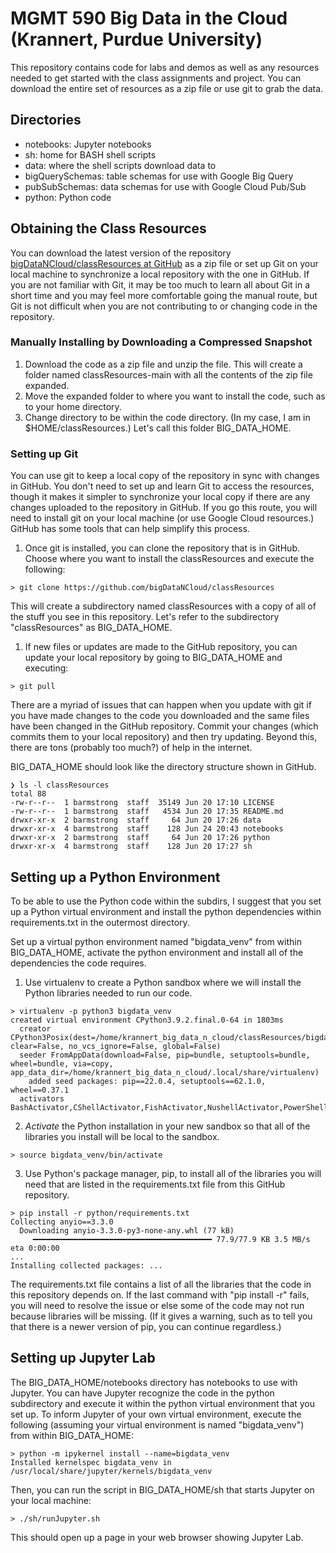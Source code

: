 # MGMT 590 Big Data in the Cloud (Krannert, Purdue University)

This repository contains code for labs and demos as well as any resources needed to get started with the class assignments and project.
You can download the entire set of resources as a zip file or use git to grab the data. 

## Directories
* notebooks: Jupyter notebooks
* sh: home for BASH shell scripts 
* data: where the shell scripts download data to
* bigQuerySchemas: table schemas for use with Google Big Query
* pubSubSchemas: data schemas for use with Google Cloud Pub/Sub
* python: Python code

## Obtaining the Class Resources
You can download the latest version of the repository [bigDataNCloud/classResources at GitHub](https://github.com/bigDataNCloud/classResources) as a zip file or set up Git on your local machine to synchronize a local repository with the one in GitHub. If you are not familiar with Git, it may be too much to learn all about Git in a short time and you may feel more comfortable going the manual route, but Git is not difficult when you are not contributing to or changing code in the repository.

### Manually Installing by Downloading a Compressed Snapshot
1. Download the code as a zip file and unzip the file. This will create a folder named classResources-main with all the contents of the zip file expanded.
1. Move the expanded folder to where you want to install the code, such as to your home directory.
1. Change directory to be within the code directory. (In my case, I am in $HOME/classResources.) Let's call this folder BIG_DATA_HOME.

### Setting up Git
You can use git to keep a local copy of the repository in sync with changes in GitHub. You don't need to set up and learn Git to access the resources, though it makes it simpler to synchronize your local copy if there are any changes uploaded to the repository in GitHub.
If you go this route, you will need to install git on your local machine (or use Google Cloud resources.) GitHub has some tools that can help simplify this process.
1. Once git is installed, you can clone the repository that is in GitHub. Choose where you want to install the classResources and execute the following:
```
> git clone https://github.com/bigDataNCloud/classResources
```

This will create a subdirectory named classResources with a copy of all of the stuff you see in this repository. Let's refer to the subdirectory "classResources" as BIG_DATA_HOME.

1. If new files or updates are made to the GitHub repository, you can update your local repository by going to BIG_DATA_HOME and executing:
```
> git pull
```

There are a myriad of issues that can happen when you update with git if you have made changes to the code you downloaded and the same files have been changed in the GitHub repository. Commit your changes (which commits them to your local repository) and then try updating. Beyond this, there are tons (probably too much?) of help in the internet.

BIG_DATA_HOME should look like the directory structure shown in GitHub.

```
❯ ls -l classResources
total 88
-rw-r--r--  1 barmstrong  staff  35149 Jun 20 17:10 LICENSE
-rw-r--r--  1 barmstrong  staff   4534 Jun 20 17:35 README.md
drwxr-xr-x  2 barmstrong  staff     64 Jun 20 17:26 data
drwxr-xr-x  4 barmstrong  staff    128 Jun 24 20:43 notebooks
drwxr-xr-x  2 barmstrong  staff     64 Jun 20 17:26 python
drwxr-xr-x  4 barmstrong  staff    128 Jun 20 17:27 sh
```

## Setting up a Python Environment
To be able to use the Python code within the subdirs, I suggest that you set up a Python virtual environment and install the python dependencies within requirements.txt in the outermost directory. 

Set up a virtual python environment named "bigdata_venv" from within BIG_DATA_HOME, activate the python environment and install all of the dependencies the code requires.

1. Use virtualenv to create a Python sandbox where we will install the Python libraries needed to run our code.
```
> virtualenv -p python3 bigdata_venv
created virtual environment CPython3.9.2.final.0-64 in 1803ms
  creator CPython3Posix(dest=/home/krannert_big_data_n_cloud/classResources/bigdata_venv, clear=False, no_vcs_ignore=False, global=False)
  seeder FromAppData(download=False, pip=bundle, setuptools=bundle, wheel=bundle, via=copy, app_data_dir=/home/krannert_big_data_n_cloud/.local/share/virtualenv)
    added seed packages: pip==22.0.4, setuptools==62.1.0, wheel==0.37.1
  activators BashActivator,CShellActivator,FishActivator,NushellActivator,PowerShellActivator,PythonActivator
```
2. _Activate_ the Python installation in your new sandbox so that all of the libraries you install will be local to the sandbox.
```
> source bigdata_venv/bin/activate
```
3. Use Python's package manager, pip, to install all of the libraries you will need that are listed in the requirements.txt file from this GitHub repository.
```
> pip install -r python/requirements.txt
Collecting anyio==3.3.0
  Downloading anyio-3.3.0-py3-none-any.whl (77 kB)
     ━━━━━━━━━━━━━━━━━━━━━━━━━━━━━━━━━━━━━━━━ 77.9/77.9 KB 3.5 MB/s eta 0:00:00
...
Installing collected packages: ...
```

The requirements.txt file contains a list of all the libraries that the code in this repository depends on. If the last command with "pip install -r" fails, you will need to resolve the issue or else some of the code may not run because libraries will be missing. (If it gives a warning, such as to tell you that there is a newer version of pip, you can continue regardless.)

## Setting up Jupyter Lab
The BIG_DATA_HOME/notebooks directory has notebooks to use with Jupyter. You can have Jupyter recognize the code in the python subdirectory and execute it within the python virtual environment that you set up.
To inform Jupyter of your own virtual environment, execute the following (assuming your virtual environment is named "bigdata_venv") from within BIG_DATA_HOME:
```
> python -m ipykernel install --name=bigdata_venv
Installed kernelspec bigdata_venv in /usr/local/share/jupyter/kernels/bigdata_venv
```

Then, you can run the script in BIG_DATA_HOME/sh that starts Jupyter on your local machine:
```
> ./sh/runJupyter.sh
```

This should open up a page in your web browser showing Jupyter Lab.
